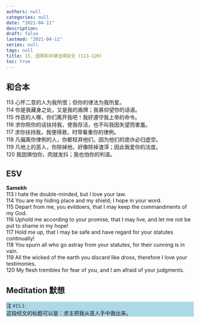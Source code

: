 ```yaml
---
authors: null
categories: null
date: "2021-04-11"
description: 
draft: false
lastmod: "2021-04-11"
series: null
tags: null
title: 15. 因耶和华律法得安全 (113-120)
toc: true
---
```



<!--more-->
## 和合本
113 心怀二意的人为我所恨；但你的律法为我所爱。  
114 你是我藏身之处，又是我的盾牌；我甚仰望你的话语。  
115 作恶的人哪，你们离开我吧！我好遵守我上帝的命令。  
116 求你照你的话扶持我，使我存活，也不叫我因失望而害羞。  
117 求你扶持我，我便得救，时常看重你的律例。  
118 凡偏离你律例的人，你都轻弃他们，因为他们的诡诈必归虚空。  
119 凡地上的恶人，你除掉他，好像除掉渣滓；因此我爱你的法度。  
120 我因惧怕你，肉就发抖；我也怕你的判语。  


## ESV
**Samekh**  
113 I hate the double-minded, but I love your law.  
114 You are my hiding place and my shield; I hope in your word.  
115 Depart from me, you evildoers, that I may keep the commandments of my God.  
116 Uphold me according to your promise, that I may live, and let me not be put to shame in my hope!  
117 Hold me up, that I may be safe and have regard for your statutes continually!  
118 You spurn all who go astray from your statutes, for their cunning is in vain.  
119 All the wicked of the earth you discard like dross, therefore I love your testimonies.  
120 My flesh trembles for fear of you, and I am afraid of your judgments.  

## Meditation 默想
<div style="background-color:#add8e6; font-family: Calibri;
  font-size: 14px;text-align:left; vertical-align: middle;">

注 #15.1:  
这段经文的标题可以是：求主把我从恶人手中救出来。

</div>